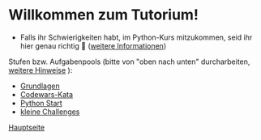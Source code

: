 # Willkommen zum Tutorium!
* Falls ihr Schwierigkeiten habt, im Python-Kurs mitzukommen, seid ihr hier genau richtig 🙂 ([weitere Informationen](resources/README.md))

Stufen bzw. Aufgabenpools (bitte von "oben nach unten" durcharbeiten, [weitere  Hinweise](resources/md/hinweise.md)
):

* [Grundlagen](aufgaben/00_Grundlagen/README.md)
* [Codewars-Kata](aufgaben/03-05_codewars/codewars_kyu8.md)
* [Python Start](aufgaben/03-07_python_start/README.md)
* [kleine Challenges](aufgaben/Challenges/README.md)


[Hauptseite](../README.md)
